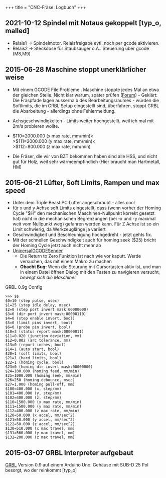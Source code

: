 +++
title = "CNC-Fräse: Logbuch"
+++

## 2021-10-12 Spindel mit Notaus gekoppelt \[typ_o, malled\]

- Relais1 -\> Spindelmotor. Relaisfreigabe evtl. noch per gcode aktivieren.
- Relais2 -\> Steckdose für Staubsauger o.Ä.. Steuerung über gcode (M8,M9)

## 2015-06-28 Maschine stoppt unerklärlicher weise

- Mit einem GCODE File Probleme <!-- (<attachment:Abziehsteinhalter01.nc>) -->.
  Maschine stoppte jedes Mal an etwa der gleichen Stelle. Nicht klar warum, später prüfen
  ([Forum](https://www.bountysource.com/issues/1383965-grbl-0-9c-stop-working-after-batch-some-gcode-commands)) -
  Geklärt: Die Fräspfade lagen ausserhalb des Bearbeitungsraumes -
  würden die Softlimits, die im GRBL Setup eingestellt sind,
  überfahren, stoppt GRBL die Abarbeitung - allerdings ohne Fehlermeldung.

- Achsgeschwindigkeiten - Limits weiter hochgestellt, weil ich mal mit
  2m/s probieren wollte.
- \$110=2000.000 (x max rate, mm/min)\<\
  \>\$111=2000.000 (y max rate, mm/min)\<\
  \>\$112=800.000 (z max rate, mm/min)
- Die Fräser, die wir von BZT bekommen haben sind alle HSS, und nicht
  gut für Holz, weil sehr wärmeempfindlich (Hier braucht man
  Hartmetall, HM)

## 2015-06-21 Lüfter, Soft Limits, Rampen und max speed

- Unter dem Triple Beast PC Lüfter angeschraubt - alles cool
- für x und y Achse soft Limits eingestellt, dass (wenn vorher der
  Homing Cycle "\$H" den mechanischen Maschinen-Nullpunkt korrekt
  gesetzt hat) nicht in die mechanischen Begrenzungen (bei -x und -y
  maximal weit vom Nullpunkt weg) gefahren werden kann. Für Z Achse
  ist so ein Limit schwierig, da Werkzeuglänge ja variiert
- Geschwindigkeit und Beschleunigung hochgedreht - jetzt gehts fix.
- Mit der schnellen Geschwindigkeit auch für homing seek (\$25) bricht
  der Homing Cycle jetzt auch nicht mehr ab
- [UnicersalGCODESender](UnicersalGCODESender)
  - Die Return to Zero Funktion ist nach wie vor kaputt. Werde
    versuchen, das mit einem Makro zu machen
  - **Obacht Bug:** Wenn die Steurung mit Cursortasten aktiv ist,
    und man in einem Datei öffnen Dialog mit den Tasten zu
    navigieren versucht, *bewegt sich die Maschine!*

GRBL 0.9g Config

```
>>> $$
$0=10 (step pulse, usec)
$1=25 (step idle delay, msec)
$2=0 (step port invert mask:00000000)
$3=6 (dir port invert mask:00000110)
$4=0 (step enable invert, bool)
$5=0 (limit pins invert, bool)
$6=0 (probe pin invert, bool)
$10=3 (status report mask:00000011)
$11=0.020 (junction deviation, mm)
$12=0.002 (arc tolerance, mm)
$13=0 (report inches, bool)
$14=1 (auto start, bool)
$20=1 (soft limits, bool)
$21=1 (hard limits, bool)
$22=1 (homing cycle, bool)
$23=0 (homing dir invert mask:00000000)
$24=100.000 (homing feed, mm/min)
$25=1000.000 (homing seek, mm/min)
$26=250 (homing debounce, msec)
$27=1.000 (homing pull-off, mm)
$100=400.000 (x, step/mm)
$101=400.000 (y, step/mm)
$102=400.000 (z, step/mm)
$110=1500.000 (x max rate, mm/min)
$111=1500.000 (y max rate, mm/min)
$112=400.000 (z max rate, mm/min)
$120=50.000 (x accel, mm/sec^2)
$121=50.000 (y accel, mm/sec^2)
$122=50.000 (z accel, mm/sec^2)
$130=510.000 (x max travel, mm)
$131=560.000 (y max travel, mm)
$132=200.000 (z max travel, mm)
```

## 2015-03-07 GRBL Interpreter aufgebaut

[GRBL](https://github.com/grbl/grbl) Version 0.9 auf einem
Arduino Uno. Gehäuse mit SUB-D 25 Pol besorgt, wo der reinkommt
\[typ_o\]

